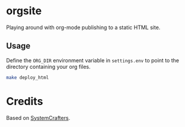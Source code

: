 # orgsite

Playing around with org-mode publishing to a static HTML site.

## Usage

Define the `ORG_DIR` environment variable in `settings.env` to point to 
the directory containing your org files.

```bash
make deploy_html
```

# Credits

Based on [SystemCrafters](https://github.com/SystemCrafters/org-website-example).
